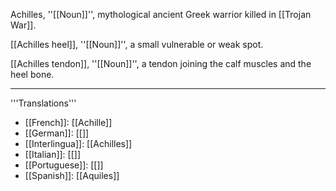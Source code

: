 Achilles, ''[[Noun]]'', mythological ancient Greek warrior killed in [[Trojan War]]. 

[[Achilles heel]], ''[[Noun]]'', a small vulnerable or weak spot.

[[Achilles tendon]], ''[[Noun]]'', a tendon joining the calf muscles and the heel bone.

---- 
'''Translations''' 
* [[French]]: [[Achille]] 
* [[German]]: [[]] 
* [[Interlingua]]: [[Achilles]] 
* [[Italian]]: [[]] 
* [[Portuguese]]: [[]] 
* [[Spanish]]: [[Aquiles]]